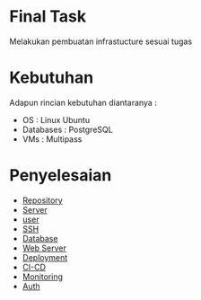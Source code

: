 # Final Task

Melakukan pembuatan infrastucture sesuai tugas

# Kebutuhan

Adapun rincian kebutuhan diantaranya :

- OS : Linux Ubuntu
- Databases : PostgreSQL
- VMs : Multipass

# Penyelesaian

- [Repository](repository.md)
- [Server](server.md)
- [user](suser.md)
- [SSH](ssh.md)
- [Database](database.md)
- [Web Server](webserver.md)
- [Deployment](deployment.md)
- [CI-CD](cicd.md)
- [Monitoring](monitoring.md)
- [Auth](auth.md)
